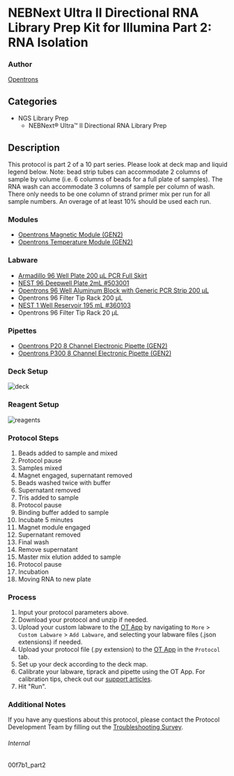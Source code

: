 # NEBNext Ultra II Directional RNA Library Prep Kit for Illumina Part 2: RNA Isolation


### Author
[Opentrons](https://opentrons.com/)


## Categories
* NGS Library Prep
	* NEBNext® Ultra™ II Directional RNA Library Prep


## Description
This protocol is part 2 of a 10 part series. Please look at deck map and liquid legend below. Note: bead strip tubes can accommodate 2 columns of sample by volume (i.e. 6 columns of beads for a full plate of samples). The RNA wash can accommodate 3 columns of sample per column of wash. There only needs to be one column of strand primer mix per run for all sample numbers. An overage of at least 10% should be used each run.


### Modules
* [Opentrons Magnetic Module (GEN2)](https://shop.opentrons.com/magnetic-module-gen2/)
* [Opentrons Temperature Module (GEN2)](https://shop.opentrons.com/temperature-module-gen2/)


### Labware
* [Armadillo 96 Well Plate 200 µL PCR Full Skirt](https://labware.opentrons.com/armadillo_96_wellplate_200ul_pcr_full_skirt?category=wellPlate)
* [NEST 96 Deepwell Plate 2mL #503001](http://www.cell-nest.com/page94?product_id=101&_l=en)
* [Opentrons 96 Well Aluminum Block with Generic PCR Strip 200 µL](https://shop.opentrons.com/collections/hardware-modules/products/aluminum-block-set)
* Opentrons 96 Filter Tip Rack 200 µL
* [NEST 1 Well Reservoir 195 mL #360103](http://www.cell-nest.com/page94?_l=en&product_id=102)
* Opentrons 96 Filter Tip Rack 20 µL


### Pipettes
* [Opentrons P20 8 Channel Electronic Pipette (GEN2)](https://shop.opentrons.com/8-channel-electronic-pipette/)
* [Opentrons P300 8 Channel Electronic Pipette (GEN2)](https://shop.opentrons.com/8-channel-electronic-pipette/)


### Deck Setup
![deck](https://opentrons-protocol-library-website.s3.amazonaws.com/custom-README-images/00f7b1/Part+2/new+deck.png)


### Reagent Setup
![reagents](https://opentrons-protocol-library-website.s3.amazonaws.com/custom-README-images/00f7b1/Part+2/Screen+Shot+2022-10-25+at+10.36.13+AM.png)


### Protocol Steps
1. Beads added to sample and mixed
2. Protocol pause
3. Samples mixed
4. Magnet engaged, supernatant removed
5. Beads washed twice with buffer
6. Supernatant removed
7. Tris added to sample
8. Protocol pause
9. Binding buffer added to sample
10. Incubate 5 minutes
11. Magnet module engaged
12. Supernatant removed
13. Final wash
14. Remove supernatant
15. Master mix elution added to sample
16. Protocol pause
17. Incubation
18. Moving RNA to new plate


### Process
1. Input your protocol parameters above.
2. Download your protocol and unzip if needed.
3. Upload your custom labware to the [OT App](https://opentrons.com/ot-app) by navigating to `More` > `Custom Labware` > `Add Labware`, and selecting your labware files (.json extensions) if needed.
4. Upload your protocol file (.py extension) to the [OT App](https://opentrons.com/ot-app) in the `Protocol` tab.
5. Set up your deck according to the deck map.
6. Calibrate your labware, tiprack and pipette using the OT App. For calibration tips, check out our [support articles](https://support.opentrons.com/en/collections/1559720-guide-for-getting-started-with-the-ot-2).
7. Hit "Run".


### Additional Notes
If you have any questions about this protocol, please contact the Protocol Development Team by filling out the [Troubleshooting Survey](https://protocol-troubleshooting.paperform.co/).


###### Internal
00f7b1_part2
